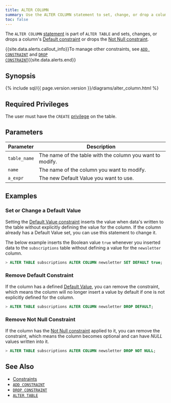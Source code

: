 ```yaml
---
title: ALTER COLUMN
summary: Use the ALTER COLUMN statement to set, change, or drop a column's Default constraint or to drop the Not Null constraint.
toc: false
---
```


The `ALTER COLUMN` [statement](sql-statements.html) is part of `ALTER TABLE` and sets, changes, or drops a column's [Default constraint](default-value.html) or drops the [Not Null constraint](not-null.html).

{{site.data.alerts.callout_info}}To manage other constraints, see <a href="add-constraint.html"><code>ADD CONSTRAINT</code></a> and <a href="drop-constraint.html"><code>DROP CONSTRAINT</code></a>{{site.data.alerts.end}}

<div id="toc"></div>

## Synopsis

{% include sql/{{ page.version.version }}/diagrams/alter_column.html %}

## Required Privileges

The user must have the `CREATE` [privilege](privileges.html) on the table.

## Parameters

| Parameter | Description |
|-----------|-------------|
| `table_name` | The name of the table with the column you want to modify. |
| `name` | The name of the column you want to modify. |
| `a_expr` | The new Default Value you want to use. |

## Examples

### Set or Change a Default Value

Setting the [Default Value constraint](default-value.html) inserts the value when data's written to the table without explicitly defining the value for the column. If the column already has a Default Value set, you can use this statement to change it.

The below example inserts the Boolean value `true` whenever you inserted data to the `subscriptions` table without defining a value for the `newsletter` column.

~~~ sql
> ALTER TABLE subscriptions ALTER COLUMN newsletter SET DEFAULT true;
~~~

### Remove Default Constraint

If the column has a defined [Default Value](default-value.html), you can remove the constraint, which means the column will no longer insert a value by default if one is not explicitly defined for the column.

~~~ sql
> ALTER TABLE subscriptions ALTER COLUMN newsletter DROP DEFAULT;
~~~

### Remove Not Null Constraint

If the column has the [Not Null constraint](not-null.html) applied to it, you can remove the constraint, which means the column becomes optional and can have *NULL* values written into it.

~~~ sql
> ALTER TABLE subscriptions ALTER COLUMN newsletter DROP NOT NULL;
~~~

## See Also

- [Constraints](constraints.html)
- [`ADD CONSTRAINT`](add-constraint.html)
- [`DROP CONSTRAINT`](drop-constraint.html)
- [`ALTER TABLE`](alter-table.html)
